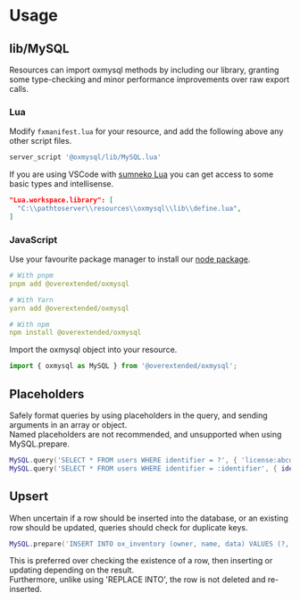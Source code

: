 # Usage

## lib/MySQL

Resources can import oxmysql methods by including our library, granting some type-checking and minor performance improvements over raw export calls.

### Lua

Modify `fxmanifest.lua` for your resource, and add the following above any other script files.

```lua
server_script '@oxmysql/lib/MySQL.lua'
```

If you are using VSCode with [sumneko Lua](https://marketplace.visualstudio.com/items?itemName=sumneko.lua) you can get access to some basic types and intellisense.

```json
"Lua.workspace.library": [
  "C:\\pathtoserver\\resources\\oxmysql\\lib\\define.lua",
]
```

### JavaScript

Use your favourite package manager to install our [node package](https://www.npmjs.com/package/@overextended/oxmysql).

```yaml
# With pnpm
pnpm add @overextended/oxmysql

# With Yarn
yarn add @overextended/oxmysql

# With npm
npm install @overextended/oxmysql
```

Import the oxmysql object into your resource.

```js
import { oxmysql as MySQL } from '@overextended/oxmysql';
```

## Placeholders

Safely format queries by using placeholders in the query, and sending arguments in an array or object.  
Named placeholders are not recommended, and unsupported when using MySQL.prepare.

```lua
MySQL.query('SELECT * FROM users WHERE identifier = ?', { 'license:abcdefg' })
MySQL.query('SELECT * FROM users WHERE identifier = :identifier', { identifier = 'license:abcdefg' })
```

## Upsert

When uncertain if a row should be inserted into the database, or an existing row should be updated, queries should check for duplicate keys.

```lua
MySQL.prepare('INSERT INTO ox_inventory (owner, name, data) VALUES (?, ?, ?) ON DUPLICATE KEY UPDATE data = VALUES(data)', { owner, dbId, inventory })
```

This is preferred over checking the existence of a row, then inserting or updating depending on the result.  
Furthermore, unlike using 'REPLACE INTO', the row is not deleted and re-inserted.
